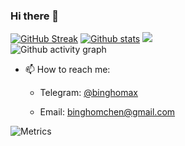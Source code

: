 ### Hi there 👋

[![GitHub Streak](https://github-readme-streak-stats.herokuapp.com?user=cbh1987&theme=blue-green&date_format=M%20j%5B%2C%20Y%5D)](https://git.io/streak-stats)
[![Github stats](https://github-readme-stats.vercel.app/api?username=cbh1987&theme=blue-green)](https://github.com/cbh1987/cbh1987)
![]( https://steins-gate-visitor-count.greenhandatsjtu.repl.co/{cbh1987})     
![Github activity graph](https://activity-graph.herokuapp.com/graph?username=cbh1987&bg_color=fcfcfe&color=000000&line=4bc0c8&point=feac5e&area=true&hide_border=true)

- 📫 How to reach me: 

  * Telegram: [@binghomax](https://t.me/binghomax)

  * Email: binghomchen@gmail.com

![Metrics](https://metrics.lecoq.io/cbh1987?template=classic&achievements=1&achievements.threshold=C&achievements.secrets=true&achievements.display=detailed&achievements.limit=0&config.timezone=Asia%2FShanghai)

<!--
**cbh1987/cbh1987** is a ✨ _special_ ✨ repository because its `README.md` (this file) appears on your GitHub profile.

Here are some ideas to get you started:

- 🔭 I’m currently working on ...
- 🌱 I’m currently learning ...
- 👯 I’m looking to collaborate on ...
- 🤔 I’m looking for help with ...
- 💬 Ask me about ...
- 📫 How to reach me: ...
- 😄 Pronouns: ...
- ⚡ Fun fact: ...
-->
